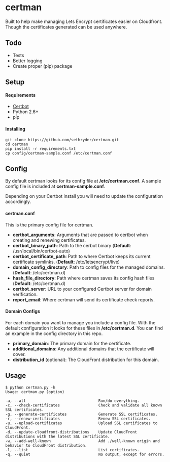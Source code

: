 # certman

Built to help make managing Lets Encrypt certificates easier on Cloudfront. Though the certificates generated can be used anywhere.

## Todo

* Tests
* Better logging
* Create proper (pip) package

## Setup

#### Requirements
* [Certbot](https://certbot.eff.org/)
* Python 2.6+
* pip

#### Installing
```
git clone https://github.com/sethryder/certman.git
cd certman
pip install -r requirements.txt
cp config/certman-sample.conf /etc/certman.conf
```

## Config

By default certman looks for its config file at **/etc/certman.conf**. A sample config file is included at **certman-sample.conf**.

Depending on your Certbot install you will need to update the configuration accordingly.

#### certman.conf

This is the primary config file for certman.

* **certbot_arguments**: Arguments that are passed to certbot when creating and renewing certificates.
* **certbot_binary_path**: Path to the cerbot binary (**Default**: /usr/local/bin/certbot-auto)
* **certbot_certificate_path**: Path to where Certbot keeps its current certificate symlinks. (**Default**: /etc/letsencrypt/live)
* **domain_config_directory**: Path to config files for the managed domains. (**Default**: /etc/certman.d)
* **hash_file_directory**: Path where certman saves its config hash files (**Default**: /etc/certman.d)
* **certbot_server**: URL to your configured Certbot server for domain verification.
* **report_email**: Where certman will send its certificate check reports.

#### Domain Configs

For each domain you want to manage you include a config file. With the default configuration it looks for these files in **/etc/certman.d**. You can find an example in the config directory in this repo.

* **primary_domain**: The primary domain for the certificate.
* **additional_domains**: Any additional domains that the certificate will cover.
* **distribution_id** (optional): The CloudFront distribution for this domain.

## Usage

```
$ python certman.py -h
Usage: certman.py (option)

-a, --all                                Run/do everything.
-c, --check-certificates                 Check and validate all known SSL certificates.
-g, --generate-certificates              Generate SSL certificates.
-r, --renew-certificates                 Renew SSL certificates.
-u, --upload-certificates                Upload SSL certificates to CloudFront.
-d, --update-cloudfront-distributions    Update CloudFront distributions with the latest SSL certificate.
-w, --add-well-known                     Add ./well-known origin and behavior to CloudFront distribution.
-l, --list                               List certificates.
-q, --quiet                              No output, except for errors.
```
